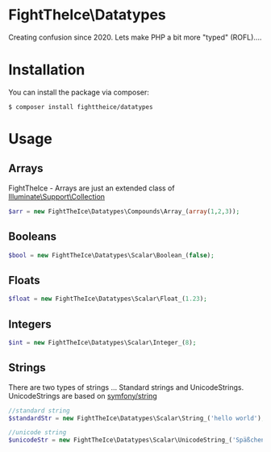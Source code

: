 # FightTheIce\Datatypes

Creating confusion since 2020. Lets make PHP a bit more "typed" (ROFL)....

# Installation

You can install the package via composer:

```
$ composer install fighttheice/datatypes
```

# Usage

## Arrays

FightTheIce - Arrays are just an extended class of [Illuminate\Support\Collection](https://github.com/illuminate/collections)

```php
$arr = new FightTheIce\Datatypes\Compounds\Array_(array(1,2,3));
```

## Booleans

```php
$bool = new FightTheIce\Datatypes\Scalar\Boolean_(false);
```

## Floats

```php
$float = new FightTheIce\Datatypes\Scalar\Float_(1.23);
```

## Integers

```php
$int = new FightTheIce\Datatypes\Scalar\Integer_(8);
```

## Strings

There are two types of strings ... Standard strings and UnicodeStrings. UnicodeStrings are based on [symfony/string](https://github.com/symfony/string)

```php
//standard string
$standardStr = new FightTheIce\Datatypes\Scalar\String_('hello world');

//unicode string
$unicodeStr = new FightTheIce\Datatypes\Scalar\UnicodeString_('Späßchen');
```